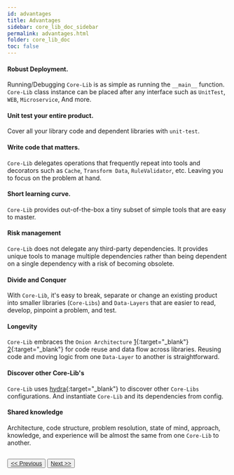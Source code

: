 ```yaml
---
id: advantages
title: Advantages
sidebar: core_lib_doc_sidebar
permalink: advantages.html
folder: core_lib_doc
toc: false
---
```



#### Robust Deployment.

Running/Debugging `Core-Lib` is as simple as running the `__main__` function.
`Core-Lib` class instance can be placed after any interface such as `UnitTest`, `WEB`, `Microservice`, And more.

#### Unit test your entire product.

Cover all your library code and dependent libraries with `unit-test`. 


#### Write code that matters.

`Core-Lib` delegates operations that frequently repeat into tools and decorators such as  `Cache`, `Transform Data`, `RuleValidator`, etc. Leaving you to focus on the problem at hand.

#### Short learning curve.

`Core-Lib` provides out-of-the-box a tiny subset of simple tools that are easy to master. 

#### Risk management

`Core-Lib` does not delegate any third-party dependencies. It provides unique tools to manage multiple dependencies rather than being dependent on a single dependency with a risk of becoming obsolete. 


#### Divide and Conquer

With `Core-Lib`, it's easy to break, separate or change an existing product into smaller libraries (`Core-Libs`) and `Data-Layers` that are easier to read, develop, pinpoint a problem, and test.

#### Longevity

`Core-Lib` embraces the `Onion Architecture` [1](https://www.codeguru.com/csharp/csharp/cs_misc/designtechniques/understanding-onion-architecture.html){:target="_blank"} [2](https://www.google.com/search?sxsrf=ACYBGNT0NhYbUZLnDQbC9b6uPBqjZmjwgw%3A1579104811273&ei=KzofXuOfEO3IgwfngLPwAg&q=onion+Architecture&oq=onion+Architecture&gs_l=psy-ab.12...0.0..109691...0.0..0.0.0.......0......gws-wiz.oEYi3afxy_c&ved=0ahUKEwij4drq_4XnAhVt5OAKHWfADC4Q4dUDCAs){:target="_blank"}  for code reuse and data flow across libraries. Reusing code and moving logic from one `Data-Layer` to another is straightforward.

#### Discover other Core-Lib's

`Core-Lib` uses [hydra](https://hydra.cc/){:target="_blank"} to discover other `Core-Libs` configurations. And instantiate `Core-Lib` and its dependencies from config.

#### Shared knowledge

Architecture, code structure, problem resolution, state of mind, approach, knowledge, and experience will be almost the same from one `Core-Lib` to another.

<div style="margin-top:2em">
    <button class="pagePrevious-btn"><a href="/index.html"><< Previous</a></button>
    <button class="pageNext-btn"><a href="/project_structure.html">Next >></a></button>
</div>